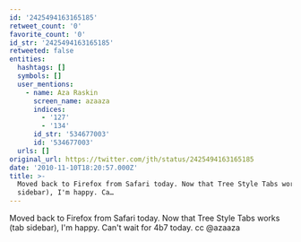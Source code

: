 ```yaml
---
id: '2425494163165185'
retweet_count: '0'
favorite_count: '0'
id_str: '2425494163165185'
retweeted: false
entities:
  hashtags: []
  symbols: []
  user_mentions:
    - name: Aza Raskin
      screen_name: azaaza
      indices:
        - '127'
        - '134'
      id_str: '534677003'
      id: '534677003'
  urls: []
original_url: https://twitter.com/jth/status/2425494163165185
date: '2010-11-10T18:20:57.000Z'
title: >-
  Moved back to Firefox from Safari today. Now that Tree Style Tabs works (tab
  sidebar), I'm happy. Ca…
---
```


Moved back to Firefox from Safari today. Now that Tree Style Tabs works (tab sidebar), I'm happy. Can't wait for 4b7 today. cc @azaaza